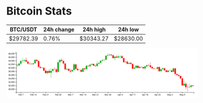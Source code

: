 # Bitcoin Stats

BTC/USDT|24h change|24h high|24h low|
|---|---|---|---|
|$29782.39|0.76%|$30343.27|$28630.00|

<img src="./chart.svg">
